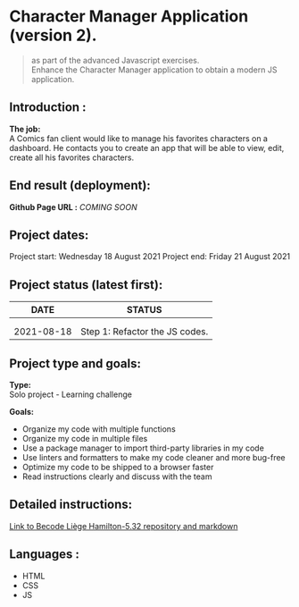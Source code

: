 # Character Manager Application (version 2).
> as part of the advanced Javascript exercises.<br>
> Enhance the Character Manager application to obtain a modern JS application.

## Introduction :
**The job:**<br>
A Comics fan client would like to manage his favorites characters on a dashboard. He contacts you to create an app that will be able to view, edit, create all his favorites characters.

## End result (deployment):
**Github Page URL :**
*COMING SOON*

## Project dates:
Project start: Wednesday 18 August 2021
Project end: Friday 21 August 2021

## Project status (latest first):
|DATE|STATUS|
|----|------|
| | |
| | |
|2021-08-18| Step 1: Refactor the JS codes.|

## Project type and goals:
**Type:** <br>
Solo project - Learning challenge<br>

**Goals:**<br>
+ Organize my code with multiple functions
+ Organize my code in multiple files
+ Use a package manager to import third-party libraries in my code
+ Use linters and formatters to make my code cleaner and more bug-free
+ Optimize my code to be shipped to a browser faster
+ Read instructions clearly and discuss with the team<br>


## Detailed instructions: 
[Link to Becode Liège Hamilton-5.32 repository and markdown](https://github.com/becodeorg/LIE-Hamilton-5.32/tree/master/01-main-course/02-the-hills/03-anatomy-of-a-modern-javascript-application)

## Languages :
+ HTML
+ CSS
+ JS
